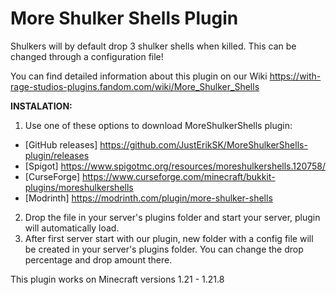 # More Shulker Shells Plugin
Shulkers will by default drop 3 shulker shells when killed. This can be changed through a configuration file!

You can find detailed information about this plugin on our Wiki https://with-rage-studios-plugins.fandom.com/wiki/More_Shulker_Shells

**INSTALATION:**
1. Use one of these options to download MoreShulkerShells plugin:
- [GitHub releases] https://github.com/JustErikSK/MoreShulkerShells-plugin/releases
- [Spigot] https://www.spigotmc.org/resources/moreshulkershells.120758/
- [CurseForge] https://www.curseforge.com/minecraft/bukkit-plugins/moreshulkershells
- [Modrinth] https://modrinth.com/plugin/more-shulker-shells
2. Drop the file in your server's plugins folder and start your server, plugin will automatically load.
3. After first server start with our plugin, new folder with a config file will be created in your server's plugins folder. You can change the drop percentage and drop amount there.

This plugin works on Minecraft versions 1.21 - 1.21.8
